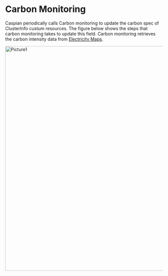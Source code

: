 # Carbon Monitoring
Caspian periodically calls Carbon monitoring to update the carbon spec of ClusterInfo custum resources. The figure below shows the steps that carbon monitoring takes to update this field. Carbon monitoring retrieves the carbon intensity data from [Electricity Maps](https://app.electricitymaps.com/map).


<img width="718" alt="Picture1" src="https://github.com/sustainablecomputing/caspian/assets/34821570/cbaa51f2-3927-4f44-9c44-dca10b62267a">
